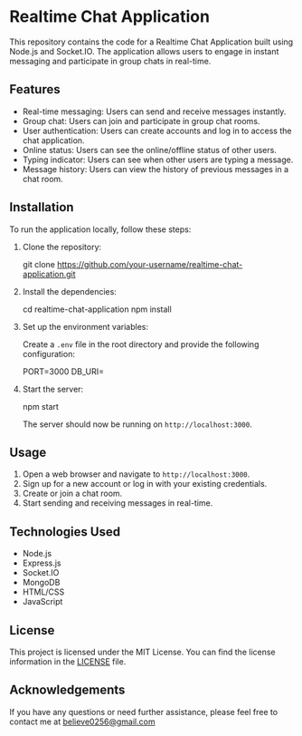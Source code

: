 # Realtime Chat Application

This repository contains the code for a Realtime Chat Application built using Node.js and Socket.IO. The application allows users to engage in instant messaging and participate in group chats in real-time.



## Features

- Real-time messaging: Users can send and receive messages instantly.
- Group chat: Users can join and participate in group chat rooms.
- User authentication: Users can create accounts and log in to access the chat application.
- Online status: Users can see the online/offline status of other users.
- Typing indicator: Users can see when other users are typing a message.
- Message history: Users can view the history of previous messages in a chat room.

## Installation

To run the application locally, follow these steps:

1. Clone the repository:


   git clone https://github.com/your-username/realtime-chat-application.git


2. Install the dependencies:


   cd realtime-chat-application
   npm install

3. Set up the environment variables:

   Create a `.env` file in the root directory and provide the following configuration:


   PORT=3000
   DB_URI=<your-database-connection-string>


4. Start the server:

  
   npm start


   The server should now be running on `http://localhost:3000`.

## Usage

1. Open a web browser and navigate to `http://localhost:3000`.
2. Sign up for a new account or log in with your existing credentials.
3. Create or join a chat room.
4. Start sending and receiving messages in real-time.


## Technologies Used

- Node.js
- Express.js
- Socket.IO
- MongoDB
- HTML/CSS
- JavaScript

## License

This project is licensed under the MIT License. You can find the license information in the [LICENSE](LICENSE) file.

## Acknowledgements

If you have any questions or need further assistance, please feel free to contact me at believe0256@gmail.com
